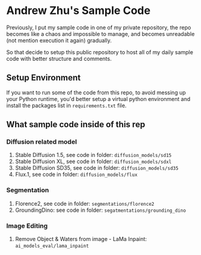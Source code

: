 # Andrew Zhu's Sample Code

Previously, I put my sample code in one of my private repository, the repo becomes like a chaos and impossible to manage, and becomes unreadable (not mention execution it again) gradually. 

So that decide to setup this public repository to host all of my daily sample code with better structure and comments. 

## Setup Environment

If you want to run some of the code from this repo, to avoid messing up your Python runtime, you'd better setup a virtual python environment and install the packages list in `requirements.txt` file.


## What sample code inside of this rep

### Diffusion related model

1. Stable Diffusion 1.5, see code in folder: `diffusion_models/sd15`
2. Stable Diffusion XL, see code in folder: `diffusion_models/sdxl`
3. Stable Diffusion SD35, see code in folder: `diffusion_models/sd35`
4. Flux.1, see code in folder: `diffusion_models/flux`

### Segmentation

1. Florence2, see code in folder: `segmentations/florence2`
2. GroundingDino: see code in folder: `segatmentations/grounding_dino`

### Image Editing

1. Remove Object & Waters from image - LaMa Inpaint: `ai_models_eval/lama_inpaint`